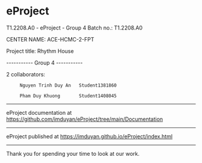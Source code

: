 # eProject
T1.2208.A0 - eProject - Group 4
Batch no.: T1.2208.A0

CENTER NAME: ACE-HCMC-2-FPT

Project title: Rhythm House

----------- Group 4 -----------

2 collaborators:

         Nguyen Trinh Duy An   Student1381860

         Pham Duy Khuong       Student1408045

---------------------------------

eProject documentation at https://github.com/imduyan/eProject/tree/main/Documentation

---------------------------------

eProject published at https://imduyan.github.io/eProject/index.html

---------------------------------

Thank you for spending your time to look at our work.
